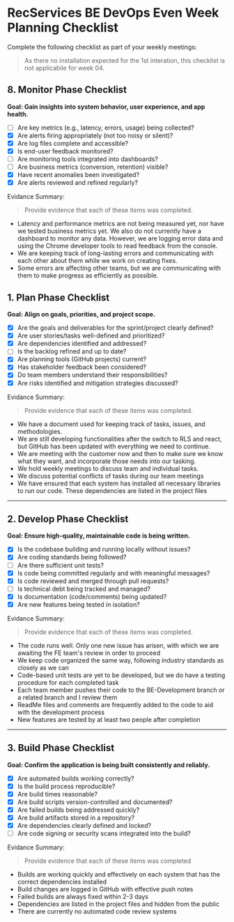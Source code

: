 # RecServices BE DevOps Even Week Planning Checklist

Complete the following checklist as part of your weekly meetings:

> As there no installation expected for the 1st interation, this checklist is not applicabile for week 04.
## 8. Monitor Phase Checklist
**Goal: Gain insights into system behavior, user experience, and app health.**

- [ ] Are key metrics (e.g., latency, errors, usage) being collected?
- [X] Are alerts firing appropriately (not too noisy or silent)?
- [X] Are log files complete and accessible?
- [X] Is end-user feedback monitored?
- [ ] Are monitoring tools integrated into dashboards?
- [ ] Are business metrics (conversion, retention) visible?
- [X] Have recent anomalies been investigated?
- [X] Are alerts reviewed and refined regularly?

Evidance Summary:
> Provide evidence that each of these items was completed.
* Latency and performance metrics are not being measured yet, nor have we tested business metrics yet.  We also do not currently have a dashboard to monitor any data.  However, we are logging error data and using the Chrome developer tools to read feedback from the console.
* We are keeping track of long-lasting errors and communicating with each other about them while we work on creating fixes.
* Some errors are affecting other teams, but we are communicating with them to make progress as efficiently as possible.

## 1. Plan Phase Checklist
**Goal: Align on goals, priorities, and project scope.**

- [X] Are the goals and deliverables for the sprint/project clearly defined?
- [X] Are user stories/tasks well-defined and prioritized?
- [X] Are dependencies identified and addressed?
- [ ] Is the backlog refined and up to date?
- [X] Are planning tools (GitHub projects) current?
- [X] Has stakeholder feedback been considered?
- [X] Do team members understand their responsibilities?
- [X] Are risks identified and mitigation strategies discussed?

Evidance Summary:
> Provide evidence that each of these items was completed.
* We have a document used for keeping track of tasks, issues, and methodologies.
* We are still developing functionalities after the switch to RLS and react, but GitHub has been updated with everything we need to continue.
* We are meeting with the customer now and then to make sure we know what they want, and incorporate those needs into our tasking.
* We hold weekly meetings to discuss team and individual tasks.
* We discuss potential conflicts of tasks during our team meetings
* We have ensured that each system has installed all necessary libraries to run our code.  These dependencies are listed in the project files

---

## 2. Develop Phase Checklist
**Goal: Ensure high-quality, maintainable code is being written.**

- [X] Is the codebase building and running locally without issues?
- [X] Are coding standards being followed?
- [ ] Are there sufficient unit tests?
- [X] Is code being committed regularly and with meaningful messages?
- [X] Is code reviewed and merged through pull requests?
- [ ] Is technical debt being tracked and managed?
- [X] Is documentation (code/comments) being updated?
- [X] Are new features being tested in isolation?

Evidance Summary:
> Provide evidence that each of these items was completed.
* The code runs well.  Only one new issue has arisen, with which we are awaiting the FE team's review in order to proceed
* We keep code organized the same way, following industry standards as closely as we can
* Code-based unit tests are yet to be developed, but we do have a testing procedure for each completed task
* Each team member pushes their code to the BE-Development branch or a related branch and I review them
* ReadMe files and comments are frequently added to the code to aid with the development process
* New features are tested by at least two people after completion

---

## 3. Build Phase Checklist
**Goal: Confirm the application is being built consistently and reliably.**

- [X] Are automated builds working correctly?
- [X] Is the build process reproducible?
- [X] Are build times reasonable?
- [X] Are build scripts version-controlled and documented?
- [X] Are failed builds being addressed quickly?
- [X] Are build artifacts stored in a repository?
- [X] Are dependencies clearly defined and locked?
- [ ] Are code signing or security scans integrated into the build?

Evidance Summary:
> Provide evidence that each of these items was completed
* Builds are working quickly and effectively on each system that has the correct dependencies installed
* Build changes are logged in GitHub with effective push notes
* Failed builds are always fixed within 2-3 days
* Dependencies are listed in the project files and hidden from the public
* There are currently no automated code review systems
